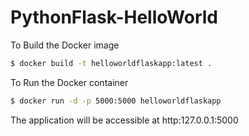 # PythonFlask-HelloWorld

To Build the Docker image 

```bash
$ docker build -t helloworldflaskapp:latest .
```

To Run the Docker container 

```bash
$ docker run -d -p 5000:5000 helloworldflaskapp
```
The application will be accessible at http:127.0.0.1:5000 
